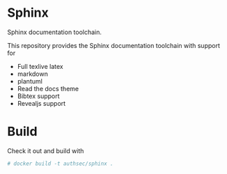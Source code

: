 # Sphinx

Sphinx documentation toolchain.

This repository provides the Sphinx documentation toolchain with support for

* Full texlive latex
* markdown
* plantuml
* Read the docs theme
* Bibtex support
* Revealjs support

# Build

Check it out and build with

``` bash
# docker build -t authsec/sphinx .
```

